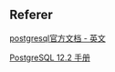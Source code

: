 ## Referer

[postgresql官方文档 - 英文](https://www.postgresql.org/)

[PostgreSQL 12.2 手册](http://www.postgres.cn/docs/12/)
